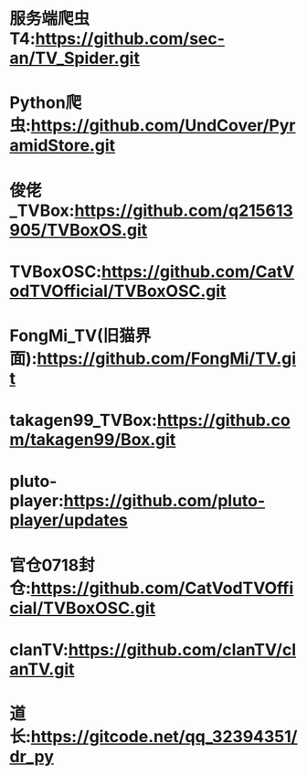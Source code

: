 # 服务端爬虫T4:https://github.com/sec-an/TV_Spider.git
# Python爬虫:https://github.com/UndCover/PyramidStore.git
# 俊佬_TVBox:https://github.com/q215613905/TVBoxOS.git
# TVBoxOSC:https://github.com/CatVodTVOfficial/TVBoxOSC.git
# FongMi_TV(旧猫界面):https://github.com/FongMi/TV.git
# takagen99_TVBox:https://github.com/takagen99/Box.git
# pluto-player:https://github.com/pluto-player/updates
# 官仓0718封仓:https://github.com/CatVodTVOfficial/TVBoxOSC.git
# clanTV:https://github.com/clanTV/clanTV.git
# 道长:https://gitcode.net/qq_32394351/dr_py